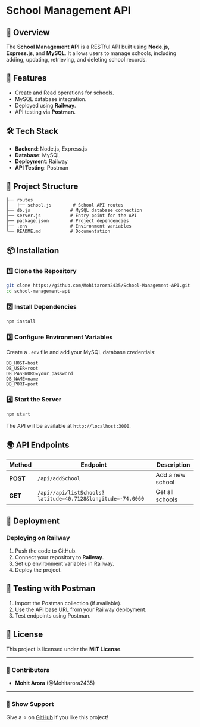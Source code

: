 # School Management API

## 📌 Overview
The **School Management API** is a RESTful API built using **Node.js**, **Express.js**, and **MySQL**. It allows users to manage schools, including adding, updating, retrieving, and deleting school records.

## 🚀 Features
- Create and Read operations for schools.
- MySQL database integration.
- Deployed using **Railway**.
- API testing via **Postman**.

## 🛠️ Tech Stack
- **Backend**: Node.js, Express.js
- **Database**: MySQL
- **Deployment**: Railway
- **API Testing**: Postman

## 📂 Project Structure
```
├── routes
│   ├── school.js        # School API routes
├── db.js               # MySQL database connection
├── server.js           # Entry point for the API
├── package.json        # Project dependencies
├── .env                # Environment variables
└── README.md           # Documentation
```

## 📦 Installation
### 1️⃣ Clone the Repository
```sh
git clone https://github.com/Mohitarora2435/School-Management-API.git
cd school-management-api
```

### 2️⃣ Install Dependencies
```sh
npm install
```

### 3️⃣ Configure Environment Variables
Create a `.env` file and add your MySQL database credentials:
```env
DB_HOST=host
DB_USER=root
DB_PASSWORD=your_password
DB_NAME=name
DB_PORT=port
```

### 4️⃣ Start the Server
```sh
npm start
```
The API will be available at `http://localhost:3000`.

## 🌍 API Endpoints
| Method | Endpoint         | Description          |
|--------|----------------|----------------------|
| **POST**   | `/api/addSchool` | Add a new school    |
| **GET**    | `/api//api/listSchools?latitude=40.7128&longitude=-74.0060`   | Get all schools     |

## 🚀 Deployment
### Deploying on **Railway**
1. Push the code to GitHub.
2. Connect your repository to **Railway**.
3. Set up environment variables in Railway.
4. Deploy the project.

## 📮 Testing with Postman
1. Import the Postman collection (if available).
2. Use the API base URL from your Railway deployment.
3. Test endpoints using Postman.

## 📝 License
This project is licensed under the **MIT License**.

---
### 🎯 Contributors
- **Mohit Arora** (@Mohitarora2435)

---
### 🌟 Show Support
Give a ⭐ on [GitHub](https://github.com/Mohitarora2435/School-Management-API) if you like this project!


